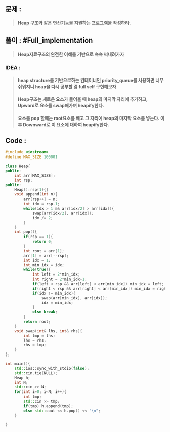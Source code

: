 ## 문제 :
> #### Heap 구조와 같은 연산기능을 지원하는 프로그램을 작성하라.

## 풀이 : #Full_implementation
> #### Heap자료구조의 완전한 이해를 기반으로 슥슥 써내려가자

### IDEA :
> #### heap structure를 기반으로하는 컨테이너인 priority_queue를 사용하면 너무 쉬워지니 heap을 다시 공부할 겸 full self 구현해보자
> #### Heap구조는 새로운 요소가 들어올 때 heap의 마지막 자리에 추가하고, Upward로 요소를 swap해가며 heapify한다.
> #### 요소를 pop 할때는 root요소를 빼고 그 자리에 heap의 마지막 요소를 넣는다. 이후 Downward로 이 요소에 대하여 heapify한다.

## Code :
```cpp
#include <iostream>
#define MAX_SIZE 100001

class Heap{
public:
    int arr[MAX_SIZE];
    int rsp;
public:
    Heap():rsp(1){}
    void append(int n){
        arr[rsp++] = n;
        int idx = rsp-1;
        while(idx > 1 && arr[idx/2] > arr[idx]){
            swap(arr[idx/2], arr[idx]);
            idx /= 2;
        }
    }
    int pop(){
        if(rsp == 1){
            return 0;
        }
        int root = arr[1];
        arr[1] = arr[--rsp];
        int idx = 1;
        int min_idx = idx;
        while(true){
            int left = 2*min_idx;
            int right = 2*min_idx+1;
            if(left < rsp && arr[left] < arr[min_idx]) min_idx = left;
            if(right < rsp && arr[right] < arr[min_idx]) min_idx = right;
            if(idx != min_idx){
                swap(arr[min_idx], arr[idx]);
                idx = min_idx;
            }
            else break;
        }
        return root;
    }
    void swap(int& lhs, int& rhs){
        int tmp = lhs;
        lhs = rhs;
        rhs = tmp;
    }
};

int main(){
    std::ios::sync_with_stdio(false);
    std::cin.tie(NULL);
    Heap h;
    int N;
    std::cin >> N;
    for(int i=0; i<N; i++){
        int tmp;
        std::cin >> tmp;
        if(tmp) h.append(tmp);
        else std::cout << h.pop() << "\n";
    }

}
```

